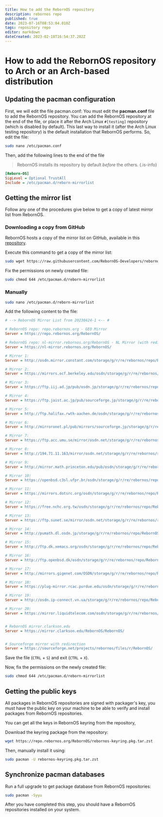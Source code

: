 ```yaml
---
title: How to add the RebornOS repository
description: rebornos repo
published: true
date: 2023-07-16T08:53:04.010Z
tags: repository repo
editor: markdown
dateCreated: 2023-02-18T16:54:37.202Z
---
```


# How to add the RebornOS repository to Arch or an Arch-based distribution

## Updating the pacman configuration

First, we will edit the file pacman.conf:
You must edit the **pacman.conf** file to add the RebornOS repository. You can add the RebornOS repository at the end of the file, or place it after the Arch Linux `#[testing]` repository (which is disabled by default). This last way to install it (after the Arch Linux testing repository) is the default installation that RebornOS performs.
So, edit the file:

```sh
sudo nano /etc/pacman.conf
```

Then, add the following lines to the end of the file

> RebornOS installs its repository by default _before_ the others.
> {.is-info}

```ini
[Reborn-OS]
SigLevel = Optional TrustAll
Include = /etc/pacman.d/reborn-mirrorlist
```

## Getting the mirror list

Follow any one of the procedures give below to get a copy of latest mirror list from RebornOS.

### Downloading a copy from GitHub

RebornOS hosts a copy of the mirror list on GitHub, available in this [repository](https://raw.githubusercontent.com/RebornOS-Developers/rebornos-mirrorlist).

Execute this command to get a copy of the mirror list:

```sh
sudo wget https://raw.githubusercontent.com/RebornOS-Developers/rebornos-mirrorlist/main/reborn-mirrorlist /etc/pacman.d/reborn-mirrorlist
```

Fix the permissions on newly created file:

```sh
sudo chmod 644 /etc/pacman.d/reborn-mirrorlist
```

### Manually

```sh
sudo nano /etc/pacman.d/reborn-mirrorlist
```

Add the following content to the file:

```ini
# --> RebornOS Mirror List from 20230424-1 <-- #

# RebornOS repo: repo.rebornos.org - GEO Mirror
Server = https://repo.rebornos.org/RebornOS/

# RebornOS repo: nl-mirror.rebornos.org/RebornOS - NL Mirror (with redirection)
Server = https://nl-mirror.rebornos.org/RebornOS/

# Mirror 1:
Server = http://osdn.mirror.constant.com/storage/g/r/re/rebornos/repo/RebornOS/

# Mirror 2:
Server = https://mirrors.ocf.berkeley.edu/osdn/storage/g/r/re/rebornos/repo/RebornOS/

# Mirror 3:
Server = https://ftp.iij.ad.jp/pub/osdn.jp/storage/g/r/re/rebornos/repo/RebornOS/

# Mirror 4:
Server = https://ftp.jaist.ac.jp/pub/sourceforge.jp/storage/g/r/re/rebornos/repo/RebornOS/

# Mirror 5:
Server = http://ftp.halifax.rwth-aachen.de/osdn/storage/g/r/re/rebornos/repo/RebornOS/

# Mirror 6:
Server = http://mirroronet.pl/pub/mirrors/sourceforge.jp/storage/g/r/re/rebornos/repo/RebornOS/

# Mirror 7:
Server = https://ftp.acc.umu.se/mirror/osdn.net/storage/g/r/re/rebornos/repo/RebornOS/

# Mirror 8:
Server = http://194.71.11.163/mirror/osdn.net/storage/g/r/re/rebornos/repo/RebornOS/

# Mirror 9:
Server = http://mirror.math.princeton.edu/pub/osdn/storage/g/r/re/rebornos/repo/RebornOS/

# Mirror 10:
Server = https://openbsd.c3sl.ufpr.br/osdn/storage/g/r/re/rebornos/repo/RebornOS/

# Mirror 11:
Server = https://mirrors.dotsrc.org/osdn/storage/g/r/re/rebornos/repo/RebornOS/

# Mirror 12:
Server = https://free.nchc.org.tw/osdn/storage/g/r/re/rebornos/repo/RebornOS/

# Mirror 13:
Server = https://ftp.sunet.se/mirror/osdn.net/storage/g/r/re/rebornos/repo/RebornOS/

# Mirror 14:
Server = http://pumath.dl.osdn.jp/storage/g/r/re/rebornos/repo/RebornOS/

# Mirror 15:
Server = http://ftp.dk.xemacs.org/osdn/storage/g/r/re/rebornos/repo/RebornOS/

# Mirror 16:
Server = http://ftp.openbsd.dk/osdn/storage/g/r/re/rebornos/repo/RebornOS/

# Mirror 17:
Server = http://mirrors.gigenet.com/OSDN/storage/g/r/re/rebornos/repo/RebornOS/

# Mirror 18:
Server = https://plug-mirror.rcac.purdue.edu/osdn/storage/g/r/re/rebornos/repo/RebornOS/

# Mirror 19:
Server = http://osdn.ip-connect.vn.ua/storage/g/r/re/rebornos/repo/RebornOS/

# Mirror 20:
Server = https://mirror.liquidtelecom.com/osdn/storage/g/r/re/rebornos/repo/RebornOS/


# RebornOS mirror.clarkson.edu
Server = https://mirror.clarkson.edu/RebornOS/RebornOS/


# Sourceforge mirror with redirection
Server = https://sourceforge.net/projects/rebornos/files/r/RebornOS/
```

Save the file (`CTRL` + `S`) and exit (`CTRL` + `X`).

Now, fix the permissions on the newly created file:

```sh
sudo chmod 644 /etc/pacman.d/reborn-mirrorlist
```

## Getting the public keys

All packages in RebornOS repositories are signed with packager's key, you must have the public key on your machine to be able to verify and install packages from RebornOS repositories.

You can get all the keys in RebornOS keyring from the repository,

Download the keyring package from the repository:

```sh
wget https://repo.rebornos.org/RebornOS/rebornos-keyring.pkg.tar.zst
```

Then, manually install it using:

```sh
sudo pacman -U rebornos-keyring.pkg.tar.zst
```

## Synchronize pacman databases

Run a full upgrade to get package database from RebornOS repositories:

```sh
sudo pacman -Syyu
```

After you have completed this step, you should have a RebornOS repositories installed on your system.
